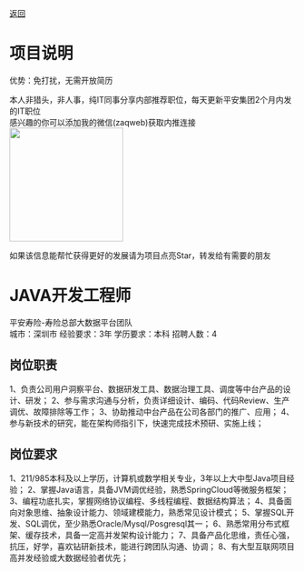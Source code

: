 [返回](../../)

# 项目说明

优势：免打扰，无需开放简历

本人非猎头，非人事，纯IT同事分享内部推荐职位，每天更新平安集团2个月内发的IT职位  
感兴趣的你可以添加我的微信(zaqweb)获取内推连接  
<img src="https://github.com/zaqweb/PA-IT-JOBS/blob/master/WechatICode.jpeg"  height="200" width="200">

如果该信息能帮忙获得更好的发展请为项目点亮Star，转发给有需要的朋友

# JAVA开发工程师
平安寿险-寿险总部大数据平台团队  
城市：深圳市 经验要求：3年 学历要求：本科  招聘人数：4

## 岗位职责
1、负责公司用户洞察平台、数据研发工具、数据治理工具、调度等中台产品的设计、研发；
2、参与需求沟通与分析，负责详细设计、编码、代码Review、生产调优、故障排除等工作；
3、协助推动中台产品在公司各部门的推广、应用；
4、参与新技术的研究，能在架构师指引下，快速完成技术预研、实施上线；

## 岗位要求
1、211/985本科及以上学历，计算机或数学相关专业，3年以上大中型Java项目经验；
2、掌握Java语言，具备JVM调优经验，熟悉SpringCloud等微服务框架；
3、编程功底扎实，掌握网络协议编程、多线程编程、数据结构算法；
4、具备面向对象思维、抽象设计能力、领域建模能力，熟悉常见设计模式；
5、掌握SQL开发、SQL调优，至少熟悉Oracle/Mysql/Posgresql其一；
6、熟悉常用分布式框架、缓存技术，具备一定高并发架构设计能力；
7、具备产品化思维，责任心强，抗压，好学，喜欢钻研新技术，能进行跨团队沟通、协调；
8、有大型互联网项目高并发经验或大数据经验者优先；




